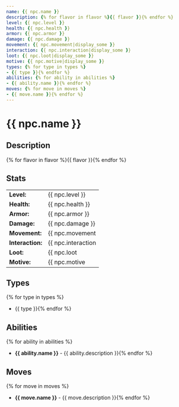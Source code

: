 ```yaml
---
name: {{ npc.name }}
description: {% for flavor in flavor %}{{ flavor }}{% endfor %}
level: {{ npc.level }}
health: {{ npc.health }}
armor: {{ npc.armor }}
damage: {{ npc.damage }}
movement: {{ npc.movement|display_some }}
interaction: {{ npc.interaction|display_some }}
loot: {{ npc.loot|display_some }}
motive: {{ npc.motive|display_some }}
types: {% for type in types %}
- {{ type }}{% endfor %}
abilities: {% for ability in abilities %}
- {{ ability.name }}{% endfor %}
moves: {% for move in moves %}
- {{ move.name }}{% endfor %}
---
```

# {{ npc.name }}

## Description

{% for flavor in flavor %}{{ flavor }}{% endfor %}

## Stats
|                   |                     |
| ----------------- | ------------------- |
| **Level:**        | {{ npc.level }}     |
| **Health:**       | {{ npc.health }}    |
| **Armor:**        | {{ npc.armor }}     |
| **Damage:**       | {{ npc.damage }}    |
| **Movement:**     | {{ npc.movement|display_some }}    |
| **Interaction:**  | {{ npc.interaction|display_some }}    |
| **Loot:**         | {{ npc.loot|display_some }}    |
| **Motive:**       | {{ npc.motive|display_some }}    |

## Types
{% for type in types %}
- {{ type }}{% endfor %}

## Abilities
{% for ability in abilities %}
- **{{ ability.name }}** - {{ ability.description }}{% endfor %}

## Moves
{% for move in moves %}
- **{{ move.name }}** - {{ move.description }}{% endfor %}
